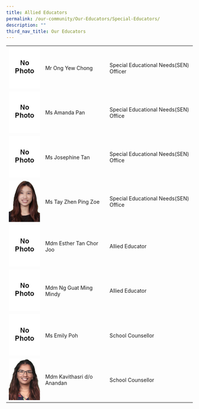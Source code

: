 ```yaml
---
title: Allied Educators
permalink: /our-community/Our-Educators/Special-Educators/
description: ""
third_nav_title: Our Educators
---
```





<table>
<tbody>
  <tr>
    <td><img style="width:113px; height:150" src="/images/No%20Photo.jpg"></td>
    <td>Mr Ong Yew Chong</td>
    <td>Special Educational Needs(SEN) Officer</td>
  </tr>
  <tr>
    <td><img style="width:113px; height:150" alt="Image" src="/images/No%20Photo.jpg"></td>
    <td>Ms Amanda Pan</td>
    <td>Special Educational Needs(SEN) Office</td>
  </tr>
  <tr>
    <td><img style="width:113px; height:150" alt="Image" src="/images/No%20Photo.jpg"></td>
    <td>Ms Josephine Tan</td>
    <td>Special Educational Needs(SEN) Office</td>
  </tr>
  <tr>
    <td><img style="width:113px; height:150" alt="Image" src="/images/AED/Tay%20Zhen%20Ping%20Zoe.jpeg"></td>
    <td>Ms Tay Zhen Ping Zoe</td>
    <td>Special Educational Needs(SEN) Office</td>
  </tr>
	<tr>
    <td><img style="width:113px; height:150" alt="Image" src="/images/No%20Photo.jpg"></td>
    <td>Mdm Esther Tan Chor Joo</td>
    <td>Allied Educator</td>
  </tr>
	<tr>
    <td><img style="width:113px; height:150" alt="Image" src="/images/No%20Photo.jpg"></td>
    <td>Mdm Ng Guat Ming Mindy</td>
    <td>Allied Educator</td>
  </tr>
	<tr>
    <td><img style="width:113px; height:150" alt="Image" src="/images/No%20Photo.jpg"></td>
    <td>Ms Emily Poh</td>
    <td>School Counsellor</td>
  </tr>
	<tr>
    <td><img style="width:113px; height:150" alt="Image" src="/images/AED/Kavithasri%20do%20Anandan.jpeg"></td>
    <td>Mdm Kavithasri d/o Anandan</td>
    <td>School Counsellor</td>
  </tr>
</tbody>
</table>